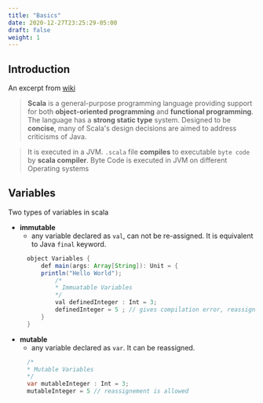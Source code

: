 ```yaml
---
title: "Basics"
date: 2020-12-27T23:25:29-05:00
draft: false
weight: 1
---
```


## Introduction
An excerpt from [wiki](https://en.wikipedia.org/wiki/Scala_(programming_language)) 

> __Scala__ is a general-purpose programming language providing support for both __object-oriented programming__ and __functional programming__. The language has a __strong static type__ system. Designed to be __concise__, many of Scala's design decisions are aimed to address criticisms of Java.

> It is executed in a JVM. `.scala` file __compiles__ to executable `byte code` by __scala compiler__. Byte Code is executed in JVM on different Operating systems

## Variables

Two types of variables in scala
- __immutable__
  -  any variable declared as `val`, can not be re-assigned. It is equivalent to Java `final` keyword. 
  ```java
    object Variables {
        def main(args: Array[String]): Unit = {
        println("Hello World");
            /*
            * Immuatable Variables
            */
            val definedInteger : Int = 3;
            definedInteger = 5 ; // gives compilation error, reassignement of val
        }
    }
  ```
- __mutable__
  - any variable declared as `var`. It can be reassigned. 
  ```java
    /*
    * Mutable Variables
    */
    var mutableInteger : Int = 3;
    mutableInteger = 5 // reassignement is allowed
  ```